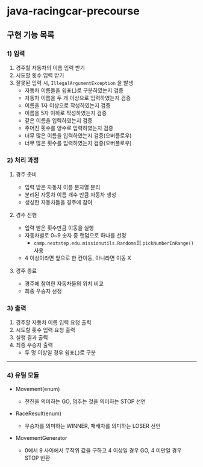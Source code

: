# java-racingcar-precourse

## 구현 기능 목록

### 1) 입력
   1) 경주할 자동차의 이름 입력 받기
   2) 시도할 횟수 입력 받기
   3) 잘못된 입력 시, `IllegalArgumentException` 을 발생
      - 자동차 이름들을 쉼표(,)로 구분하였는지 검증
      - 자동차 이름을 두 개 이상으로 입력하였는지 검증
      - 이름을 1자 이상으로 작성하였는지 검증
      - 이름을 5자 이하로 작성하였는지 검증
      - 같은 이름을 입력하였는지 검증
      - 주어진 횟수를 양수로 입력하였는지 검증
      - 너무 많은 이름을 입력하였는지 검증(오버플로우)
      - 너무 많은 횟수를 입력하였는지 검증(오버플로우)


### 2) 처리 과정
   1) 경주 준비
      - 입력 받은 자동차 이름 문자열 분리
      - 분리된 자동차 이름 개수 만큼 자동차 생성
      - 생성한 자동차들을 경주에 참여


   2) 경주 진행
      - 입력 받은 횟수만큼 이동을 실행
      - 자동차별로 0~9 숫자 중 랜덤으로 하나를 선정
        - `camp.nextstep.edu.missionutils.Randoms`의
          `pickNumberInRange()` 사용
      - 4 이상이라면 앞으로 한 칸이동, 아니라면 이동 X


   3) 경주 종료
      - 경주에 참여한 자동차들의 위치 비교
      - 최종 우승자 선정

### 3) 출력
   1) 경주할 자동차 이름 입력 요청 출력
   2) 시도할 횟수 입력 요청 출력
   3) 실행 결과 출력
   4) 최종 우승자 출력
      - 두 명 이상일 경우 쉼표(,)로 구분

----------------------------------------------------

### 4) 유틸 모듈

   - Movement(enum)
      - 전진을 의미하는 GO, 멈추는 것을 의미하는 STOP 선언

   - RaceResult(enum)
      - 우승자를 의미하는 WINNER, 패배자를 의미하는 LOSER 선언

   - MovementGenerator
     - 0에서 9 사이에서 무작위 값을 구하고 4 이상일 경우 GO, 4 미만일 경우 STOP 반환

   